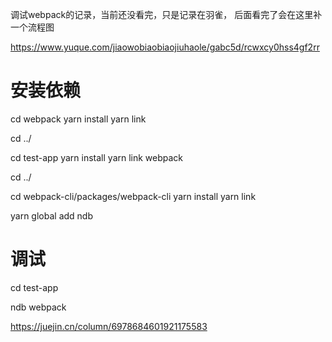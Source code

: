 调试webpack的记录，当前还没看完，只是记录在羽雀， 后面看完了会在这里补一个流程图

https://www.yuque.com/jiaowobiaobiaojiuhaole/gabc5d/rcwxcy0hss4gf2rr

# 安装依赖
cd webpack
yarn install
yarn link

cd ../

cd test-app
yarn install
yarn link webpack


cd ../

cd webpack-cli/packages/webpack-cli
yarn install
yarn link

yarn global add ndb




# 调试
cd test-app

ndb webpack

https://juejin.cn/column/6978684601921175583